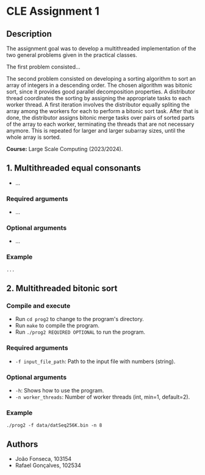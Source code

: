 # CLE Assignment 1

## Description

The assignment goal was to develop a multithreaded implementation of the two general problems given in the practical classes.

The first problem consisted...

The second problem consisted on developing a sorting algorithm to sort an array of integers in a descending order. The
chosen algorithm was bitonic sort, since it provides good parallel decomposition properties. A distributor thread
coordinates the sorting by assigning the appropriate tasks to each worker thread. A first iteration involves the distributor
equally spliting the array among the workers for each to perform a bitonic sort task. After that is done, the distributor
assigns bitonic merge tasks over pairs of sorted parts of the array to each worker, terminating the threads that are not
necessary anymore. This is repeated for larger and larger subarray sizes, until the whole array is sorted.

**Course:** Large Scale Computing (2023/2024).

## 1. Multithreaded equal consonants

- ...

### Required arguments

- ...

### Optional arguments
                                                                                                      
- ...

### Example

`...`

## 2. Multithreaded bitonic sort

### Compile and execute

- Run `cd prog2` to change to the program's directory.
- Run `make` to compile the program.
- Run `./prog2 REQUIRED OPTIONAL` to run the program.

### Required arguments

- `-f input_file_path`: Path to the input file with numbers (string).

### Optional arguments
                                                                                                      
- `-h`: Shows how to use the program.                                                                                                      
- `-n worker_threads`: Number of worker threads (int, min=1, default=2).

### Example

`./prog2 -f data/datSeq256K.bin -n 8`

## Authors

- João Fonseca, 103154
- Rafael Gonçalves, 102534
